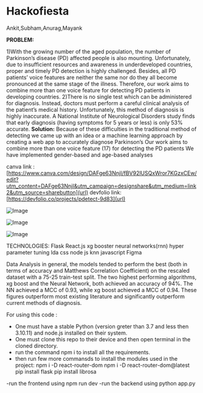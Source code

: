 # Hackofiesta
Ankit,Subham,Anurag,Mayank

**PROBLEM:**

1)With the growing number of the aged population, the number of Parkinson’s disease (PD) affected people is also mounting. Unfortunately, due to insufficient resources and awareness in underdeveloped countries, proper and timely PD detection is highly challenged. Besides, all PD patients’ voice features are neither the same nor do they all become pronounced at the same stage of the illness. Therefore, our work aims to combine more than one voice feature for detecting PD patients in developing countries.
2)There is no single test which can be administered for diagnosis. Instead, doctors must perform a careful clinical analysis of the patient’s medical history.
Unfortunately, this method of diagnosis is highly inaccurate. A National Institute of Neurological Disorders study finds that early diagnosis (having symptoms for 5 years or less) is only 53% accurate.
**Solution:**
Because of these difficulties in the traditional method of detecting we came up with an idea or a machine learning approach by creating a web app to accurately diagnose Parkinson’s
Our work aims to combine more than one voice feature (17) for detecting the PD patients
We have implemented gender-based and age-based analyses

canva link : [https://www.canva.com/design/DAFge63NnjI/fBV92lUSQxWror7KGzxCEw/edit?utm_content=DAFge63NnjI&utm_campaign=designshare&utm_medium=link2&utm_source=sharebutton](url)
devfolio link: 
[https://devfolio.co/projects/pdetect-9d83](url)



![Image](https://user-images.githubusercontent.com/127591753/234108687-01044f00-e563-4939-a67c-a7c7aef71a2f.jpeg)



![Image](https://user-images.githubusercontent.com/127591753/234108742-a5ef7bdf-7673-4c5f-b548-db6b3c2db951.jpeg)



![Image](https://user-images.githubusercontent.com/127591753/234108888-8775db56-e26e-42e7-b1f0-e27cc2c430b3.jpeg)


TECHNOLOGIES:
Flask
React.js
xg booster
neural networks(rnn)
hyper parameter tuning
lda
css
node js
knn
javascript
Figma
 
Data Analysis
in general, the models tended to perform the best (both in terms of accuracy and Matthews Correlation Coefficient) on the rescaled dataset with a 75-25 train-test split.
The two highest performing algorithms, xg boost and the Neural Network, both achieved an accuracy of 94%. The NN achieved a MCC of 0.93, while xg boost achieved a MCC of 0.94. These figures outperform most existing literature and significantly outperform current methods of diagnosis.


For using this code :
- One must have a stable Python (version greter than 3.7 and less then 3.10.11) and node.js installed on their system.
- One must clone this repo to their device and then open terminal in the cloned directory.
- run the command 
  npm i
  to install all the requirements.
- then run few more commansds to install the modules used in the project:
  npm i -D react-router-dom
  npm i -D react-router-dom@latest 
  pip install flask
  pip install librosa
  
-run the frontend using
 npm run dev
-run the backend using
  python app.py
 
  

